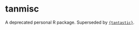 # tanmisc

A deprecated personal R package. Superseded by [`{tantastic}`](https://github.com/tanho63/tantastic).
